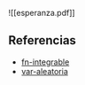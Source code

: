 ![[esperanza.pdf]]

## Referencias
- [fn-integrable](./fn-integrable.md)
- [var-aleatoria](./var-aleatoria.md)
